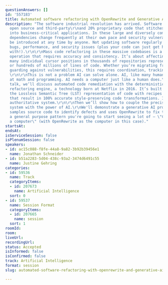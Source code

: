 ```yaml
---
questionAnswers: []
id: '557183'
title: Automated software refactoring with OpenRewrite and Generative AI
description: "The software industrial revolution has arrived. Software is now 80%
  open source and third-party\r\nand 20% proprietary code that stitches it together
  into business-critical applications. In these large and diversely composed codebases,
  dependencies change frequently at their own pace and security vulnerabilities can
  be introduced at any time by anyone. Not updating software regularly leads to critical
  bugs, performance, and security issues (plus your code can just get harder to work
  with!).\r\n\r\nMass code refactoring in these massive codebases is a multi-point
  operation that requires accuracy and consistency. It’s about affecting change across
  many individual cursor positions in thousands of repositories representing tens
  or hundreds of millions of lines of code. Whether you’re migrating frameworks or
  guarding against vulnerabilities, this requires coordination, tracking, and accuracy.
  \r\n\r\nThis is not a problem AI can solve alone. AI, like many humans, is not good
  at math and programming. AI needs a computer just like a human does.\r\n\r\nIn this
  talk, we’ll discuss automated code remediation with the deterministic OpenRewrite
  refactoring engine, a technology born at Netflix in 2016. It’s built on manipulating
  the Lossless Semantic Tree (LST) representation of code with recipes (programs)
  that result in 100% accurate style-preserving code transformations. It is a rule-based,
  authoritative system.\r\n\r\nThen we’ll show how to couple the precision of a rules-based
  system with the power of AI.\r\nWe'll demonstrate a generative AI procedure that
  samples source code to identify defects and uses OpenRewrite to fix them. This is
  a general purpose pattern you're going to start seeing a lot of — \"ChatGPT gets
  a computer\" (with OpenRewrite as the computer in this case)."
startsAt: 
endsAt: 
isServiceSession: false
isPlenumSession: false
speakers:
- id: ac15c088-f8fe-44a8-9a82-3b92b39456e1
  name: Jonathan Schneider
- id: b51a2283-5d04-438c-93a2-3474d6491c55
  name: Justine Gehring
categories:
- id: 59536
  name: Track
  categoryItems:
  - id: 207673
    name: Artificial Intelligence
  sort: 0
- id: 59537
  name: Session Format
  categoryItems:
  - id: 207665
    name: session
  sort: 1
roomId: 
room: 
liveUrl: 
recordingUrl: 
status: Accepted
isInformed: false
isConfirmed: false
track: Artificial Intelligence
format: session
slug: automated-software-refactoring-with-openrewrite-and-generative-ai

---
```

